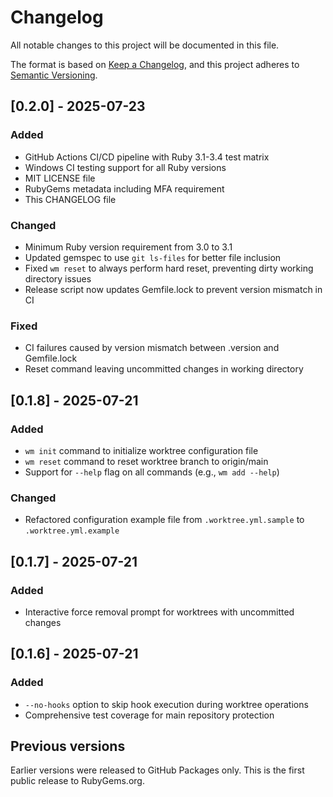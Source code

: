 # Changelog

All notable changes to this project will be documented in this file.

The format is based on [Keep a Changelog](https://keepachangelog.com/en/1.0.0/),
and this project adheres to [Semantic Versioning](https://semver.org/spec/v2.0.0.html).

## [0.2.0] - 2025-07-23

### Added
- GitHub Actions CI/CD pipeline with Ruby 3.1-3.4 test matrix
- Windows CI testing support for all Ruby versions
- MIT LICENSE file
- RubyGems metadata including MFA requirement
- This CHANGELOG file

### Changed
- Minimum Ruby version requirement from 3.0 to 3.1
- Updated gemspec to use `git ls-files` for better file inclusion
- Fixed `wm reset` to always perform hard reset, preventing dirty working directory issues
- Release script now updates Gemfile.lock to prevent version mismatch in CI

### Fixed
- CI failures caused by version mismatch between .version and Gemfile.lock
- Reset command leaving uncommitted changes in working directory

## [0.1.8] - 2025-07-21

### Added
- `wm init` command to initialize worktree configuration file
- `wm reset` command to reset worktree branch to origin/main
- Support for `--help` flag on all commands (e.g., `wm add --help`)

### Changed
- Refactored configuration example file from `.worktree.yml.sample` to `.worktree.yml.example`

## [0.1.7] - 2025-07-21

### Added
- Interactive force removal prompt for worktrees with uncommitted changes

## [0.1.6] - 2025-07-21

### Added
- `--no-hooks` option to skip hook execution during worktree operations
- Comprehensive test coverage for main repository protection

## Previous versions

Earlier versions were released to GitHub Packages only. This is the first public release to RubyGems.org.